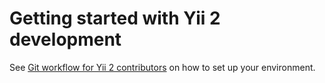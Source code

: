 Getting started with Yii 2 development
======================================

See [Git workflow for Yii 2 contributors](git-workflow.md) on how to set up your environment.
